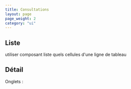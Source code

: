 ```yaml
---
title: Consultations
layout: page
page_weight: 2
category: "ui"
---
```


## Liste ##

utiliser composant liste
quels cellules d'une ligne de tableau

## Détail ##

Onglets : 
